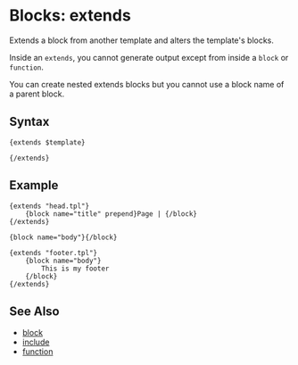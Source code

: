 # Blocks: extends

Extends a block from another template and alters the template's blocks.

Inside an ```extends```, you cannot generate output except from inside a ```block``` or ```function```.

You can create nested extends blocks but you cannot use a block name of a parent block.

## Syntax

```
{extends $template}
    
{/extends}
```

## Example

```
{extends "head.tpl"}
    {block name="title" prepend}Page | {/block}
{/extends}

{block name="body"}{/block}

{extends "footer.tpl"}
    {block name="body"}
        This is my footer
    {/block}
{/extends}
```

## See Also

- [block](block.md)
- [include](include.md)
- [function](function.md)

